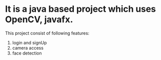 
# It is a java based project which uses OpenCV, javafx.

This project consist of following features:
1. login and signUp
2. camera access
3. face detection

